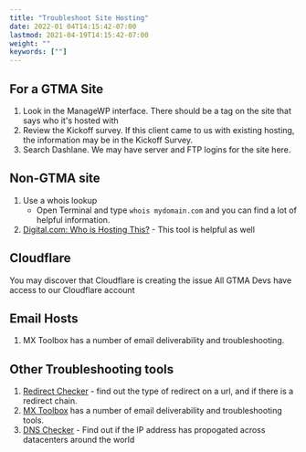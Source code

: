```yaml
---
title: "Troubleshoot Site Hosting"
date: 2022-01 04T14:15:42-07:00
lastmod: 2021-04-19T14:15:42-07:00
weight: ""
keywords: [""]
---
```


## For a GTMA Site

1. Look in the ManageWP interface. There should be a tag on the site that says who it's hosted with
2. Review the Kickoff survey. If this client came to us with existing hosting, the information may be in the Kickoff Survey.
3. Search Dashlane. We may have server and FTP logins for the site here.

## Non-GTMA site

1. Use a whois lookup
   * Open Terminal and type `whois mydomain.com` and you can find a lot of helpful information.
2. [Digital.com: Who is Hosting This?](https://digital.com/best-web-hosting/who-is/) - This tool is helpful as well

## Cloudflare

You may discover that Cloudflare is creating the issue
All GTMA Devs have access to our Cloudflare account

## Email Hosts

1. MX Toolbox has a number of email deliverability and troubleshooting.

## Other Troubleshooting tools

1. [Redirect Checker](https://www.redirect-checker.org/) - find out the type of redirect on a url, and if there is a redirect chain.
2. [MX Toolbox](https://mxtoolbox.com/) has a number of email deliverability and troubleshooting tools.
3. [DNS Checker](https://dnschecker.org/) - Find out if the IP address has propogated across datacenters around the world


